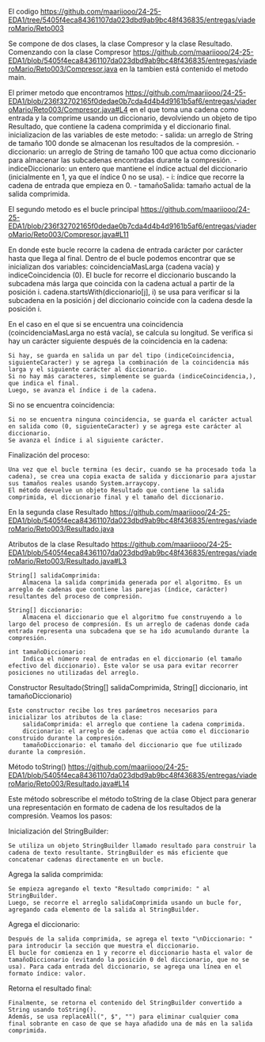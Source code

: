 El codigo https://github.com/maariiooo/24-25-EDA1/tree/5405f4eca84361107da023dbd9ab9bc48f436835/entregas/viaderoMario/Reto003

Se compone de dos clases, la clase Compresor y la clase Resultado.
Comenzando con la clase Compresor https://github.com/maariiooo/24-25-EDA1/blob/5405f4eca84361107da023dbd9ab9bc48f436835/entregas/viaderoMario/Reto003/Compresor.java en la tambien está contenido el metodo main.

El primer metodo que encontramos https://github.com/maariiooo/24-25-EDA1/blob/236f32702165f0dedae0b7cda4d4b4d9161b5af6/entregas/viaderoMario/Reto003/Compresor.java#L4 en el que toma una cadena como entrada y la comprime usando un diccionario, devolviendo un objeto de tipo Resultado, que contiene la cadena comprimida y el diccionario final. inicializacion de las variables de este metodo: 
        - salida: un arreglo de String de tamaño 100 donde se almacenan los resultados de la compresión.
        - diccionario: un arreglo de String de tamaño 100 que actua como diccionario para almacenar las subcadenas encontradas durante la compresión.
        - indiceDiccionario: un entero que mantiene el índice actual del diccionario (inicialmente en 1, ya que el índice 0 no se usa).
        - i: índice que recorre la cadena de entrada que empieza en 0.
        - tamañoSalida: tamaño actual de la salida comprimida.

El segundo metodo es el bucle principal https://github.com/maariiooo/24-25-EDA1/blob/236f32702165f0dedae0b7cda4d4b4d9161b5af6/entregas/viaderoMario/Reto003/Compresor.java#L11

En donde este bucle recorre la cadena de entrada carácter por carácter hasta que llega al final.
Dentro de el bucle podemos encontrar que se inicializan dos variables: coincidenciaMasLarga (cadena vacía) y indiceCoincidencia (0).
El bucle for recorre el diccionario buscando la subcadena más larga que coincida con la cadena actual a partir de la posición i.
cadena.startsWith(diccionario[j], i) se usa para verificar si la subcadena en la posición j del diccionario coincide con la cadena desde la posición i.

En el caso en el que si se encuentra una coincidencia (coincidenciaMasLarga no está vacía), se calcula su longitud.
Se verifica si hay un carácter siguiente después de la coincidencia en la cadena:

    Si hay, se guarda en salida un par del tipo (indiceCoincidencia, siguienteCaracter) y se agrega la combinación de la coincidencia más larga y el siguiente carácter al diccionario.
    Si no hay más caracteres, simplemente se guarda (indiceCoincidencia,), que indica el final.
    Luego, se avanza el índice i de la cadena.

Si no se encuentra coincidencia:

    Si no se encuentra ninguna coincidencia, se guarda el carácter actual en salida como (0, siguienteCaracter) y se agrega este carácter al diccionario.
    Se avanza el índice i al siguiente carácter.

Finalización del proceso:

    Una vez que el bucle termina (es decir, cuando se ha procesado toda la cadena), se crea una copia exacta de salida y diccionario para ajustar sus tamaños reales usando System.arraycopy.
    El método devuelve un objeto Resultado que contiene la salida comprimida, el diccionario final y el tamaño del diccionario.


En la segunda clase Resultado https://github.com/maariiooo/24-25-EDA1/blob/5405f4eca84361107da023dbd9ab9bc48f436835/entregas/viaderoMario/Reto003/Resultado.java

Atributos de la clase Resultado https://github.com/maariiooo/24-25-EDA1/blob/5405f4eca84361107da023dbd9ab9bc48f436835/entregas/viaderoMario/Reto003/Resultado.java#L3 

    String[] salidaComprimida:
        Almacena la salida comprimida generada por el algoritmo. Es un arreglo de cadenas que contiene las parejas (índice, carácter) resultantes del proceso de compresión.

    String[] diccionario:
        Almacena el diccionario que el algoritmo fue construyendo a lo largo del proceso de compresión. Es un arreglo de cadenas donde cada entrada representa una subcadena que se ha ido acumulando durante la compresión.

    int tamañoDiccionario:
        Indica el número real de entradas en el diccionario (el tamaño efectivo del diccionario). Este valor se usa para evitar recorrer posiciones no utilizadas del arreglo.

Constructor Resultado(String[] salidaComprimida, String[] diccionario, int tamañoDiccionario)

    Este constructor recibe los tres parámetros necesarios para inicializar los atributos de la clase:
        salidaComprimida: el arreglo que contiene la cadena comprimida.
        diccionario: el arreglo de cadenas que actúa como el diccionario construido durante la compresión.
        tamañoDiccionario: el tamaño del diccionario que fue utilizado durante la compresión.

Método toString() https://github.com/maariiooo/24-25-EDA1/blob/5405f4eca84361107da023dbd9ab9bc48f436835/entregas/viaderoMario/Reto003/Resultado.java#L14

Este método sobrescribe el método toString de la clase Object para generar una representación en formato de cadena de los resultados de la compresión. Veamos los pasos:

Inicialización del StringBuilder:

    Se utiliza un objeto StringBuilder llamado resultado para construir la cadena de texto resultante. StringBuilder es más eficiente que concatenar cadenas directamente en un bucle.

Agrega la salida comprimida:

    Se empieza agregando el texto "Resultado comprimido: " al StringBuilder.
    Luego, se recorre el arreglo salidaComprimida usando un bucle for, agregando cada elemento de la salida al StringBuilder.

Agrega el diccionario:

    Después de la salida comprimida, se agrega el texto "\nDiccionario: " para introducir la sección que muestra el diccionario.
    El bucle for comienza en 1 y recorre el diccionario hasta el valor de tamañoDiccionario (evitando la posición 0 del diccionario, que no se usa). Para cada entrada del diccionario, se agrega una línea en el formato índice: valor.

Retorna el resultado final:

    Finalmente, se retorna el contenido del StringBuilder convertido a String usando toString().
    Además, se usa replaceAll(", $", "") para eliminar cualquier coma final sobrante en caso de que se haya añadido una de más en la salida comprimida.